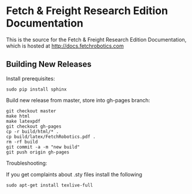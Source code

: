 Fetch & Freight Research Edition Documentation
==============================================

This is the source for the Fetch & Freight Research Edition Documentation,
which is  hosted at http://docs.fetchrobotics.com

Building New Releases
---------------------

Install prerequisites:

```
sudo pip install sphinx
```

Build new release from master, store into gh-pages branch:

```
git checkout master
make html
make latexpdf
git checkout gh-pages
cp -r build/html/* .
cp build/latex/FetchRobotics.pdf .
rm -rf build
git commit -a -m "new build"
git push origin gh-pages
```

Troubleshooting:

If you get complaints about .sty files install the following

```
sudo apt-get install texlive-full
```
